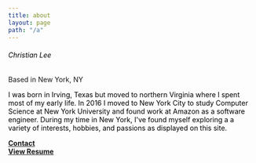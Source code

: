 ```yaml
---
title: about
layout: page
path: "/a"
---
```

###### <span style="color:black">Christian Lee</span>
Based in New York, NY 

<span style="color:black">I was born in Irving, Texas but moved to northern Virginia where I spent most of my early life. In 2016 I moved to New York City to study Computer Science at New York University and found work at Amazon as a software engineer. During my time in New York, I've found myself exploring a a variety of interests, hobbies, and passions as displayed on this site.</span>

[**Contact**](mailto:cjlee300@gmail.com)  
[**View Resume**](https://drive.google.com/file/d/1eX1V52X9tRcj82XCtspRgyUxJbEGNkVD/view?usp=sharing)